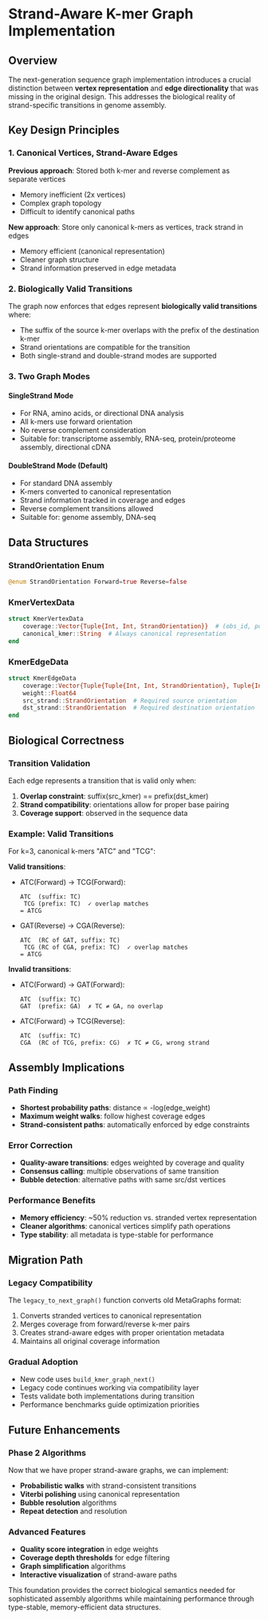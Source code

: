 # Strand-Aware K-mer Graph Implementation

## Overview

The next-generation sequence graph implementation introduces a crucial distinction between **vertex representation** and **edge directionality** that was missing in the original design. This addresses the biological reality of strand-specific transitions in genome assembly.

## Key Design Principles

### 1. Canonical Vertices, Strand-Aware Edges

**Previous approach**: Stored both k-mer and reverse complement as separate vertices
- Memory inefficient (2x vertices)
- Complex graph topology
- Difficult to identify canonical paths

**New approach**: Store only canonical k-mers as vertices, track strand in edges
- Memory efficient (canonical representation)
- Cleaner graph structure  
- Strand information preserved in edge metadata

### 2. Biologically Valid Transitions

The graph now enforces that edges represent **biologically valid transitions** where:
- The suffix of the source k-mer overlaps with the prefix of the destination k-mer
- Strand orientations are compatible for the transition
- Both single-strand and double-strand modes are supported

### 3. Two Graph Modes

#### SingleStrand Mode
- For RNA, amino acids, or directional DNA analysis
- All k-mers use forward orientation
- No reverse complement consideration
- Suitable for: transcriptome assembly, RNA-seq, protein/proteome assembly, directional cDNA

#### DoubleStrand Mode (Default)  
- For standard DNA assembly
- K-mers converted to canonical representation
- Strand information tracked in coverage and edges
- Reverse complement transitions allowed
- Suitable for: genome assembly, DNA-seq

## Data Structures

### StrandOrientation Enum
```julia
@enum StrandOrientation Forward=true Reverse=false
```

### KmerVertexData
```julia
struct KmerVertexData
    coverage::Vector{Tuple{Int, Int, StrandOrientation}}  # (obs_id, position, strand)
    canonical_kmer::String  # Always canonical representation
end
```

### KmerEdgeData  
```julia
struct KmerEdgeData
    coverage::Vector{Tuple{Tuple{Int, Int, StrandOrientation}, Tuple{Int, Int, StrandOrientation}}}
    weight::Float64
    src_strand::StrandOrientation  # Required source orientation
    dst_strand::StrandOrientation  # Required destination orientation
end
```

## Biological Correctness

### Transition Validation
Each edge represents a transition that is valid only when:
1. **Overlap constraint**: suffix(src_kmer) == prefix(dst_kmer)
2. **Strand compatibility**: orientations allow for proper base pairing
3. **Coverage support**: observed in the sequence data

### Example: Valid Transitions
For k=3, canonical k-mers "ATC" and "TCG":

**Valid transitions**:
- ATC(Forward) → TCG(Forward): 
  ```
  ATC  (suffix: TC)
   TCG (prefix: TC)  ✓ overlap matches
  = ATCG
  ```
- GAT(Reverse) → CGA(Reverse): 
  ```
  ATC  (RC of GAT, suffix: TC)
   TCG (RC of CGA, prefix: TC)  ✓ overlap matches  
  = ATCG
  ```

**Invalid transitions**:  
- ATC(Forward) → GAT(Forward): 
  ```
  ATC  (suffix: TC)
  GAT  (prefix: GA)  ✗ TC ≠ GA, no overlap
  ```
- ATC(Forward) → TCG(Reverse): 
  ```
  ATC  (suffix: TC)
  CGA  (RC of TCG, prefix: CG)  ✗ TC ≠ CG, wrong strand
  ```

## Assembly Implications

### Path Finding
- **Shortest probability paths**: distance ∝ -log(edge_weight)
- **Maximum weight walks**: follow highest coverage edges
- **Strand-consistent paths**: automatically enforced by edge constraints

### Error Correction
- **Quality-aware transitions**: edges weighted by coverage and quality
- **Consensus calling**: multiple observations of same transition
- **Bubble detection**: alternative paths with same src/dst vertices

### Performance Benefits
- **Memory efficiency**: ~50% reduction vs. stranded vertex representation
- **Cleaner algorithms**: canonical vertices simplify path operations
- **Type stability**: all metadata is type-stable for performance

## Migration Path

### Legacy Compatibility
The `legacy_to_next_graph()` function converts old MetaGraphs format:
1. Converts stranded vertices to canonical representation
2. Merges coverage from forward/reverse k-mer pairs
3. Creates strand-aware edges with proper orientation metadata
4. Maintains all original coverage information

### Gradual Adoption
- New code uses `build_kmer_graph_next()`
- Legacy code continues working via compatibility layer
- Tests validate both implementations during transition
- Performance benchmarks guide optimization priorities

## Future Enhancements

### Phase 2 Algorithms
Now that we have proper strand-aware graphs, we can implement:
- **Probabilistic walks** with strand-consistent transitions
- **Viterbi polishing** using canonical representation
- **Bubble resolution** algorithms
- **Repeat detection** and resolution

### Advanced Features
- **Quality score integration** in edge weights
- **Coverage depth thresholds** for edge filtering  
- **Graph simplification** algorithms
- **Interactive visualization** of strand-aware paths

This foundation provides the correct biological semantics needed for sophisticated assembly algorithms while maintaining performance through type-stable, memory-efficient data structures.

